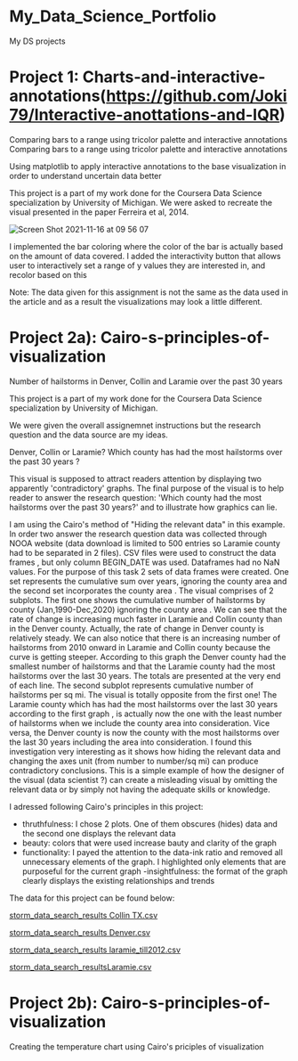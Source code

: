 # My_Data_Science_Portfolio
My DS projects


# Project 1: Charts-and-interactive-annotations(https://github.com/Joki79/Interactive-anottations-and-IQR)

Comparing bars to a range using tricolor palette and interactive annotations
Comparing bars to a range using tricolor palette and interactive annotations


Using matplotlib to apply interactive annotations to the base visualization in order to understand uncertain data better


This project is a part of my work done for the Coursera Data Science specialization by University of Michigan. We were asked to recreate the visual presented in the paper Ferreira et al, 2014. 
 
![Screen Shot 2021-11-16 at 09 56 07](https://user-images.githubusercontent.com/57463075/142032118-359f8000-3b62-4da0-818d-e9dacec788a2.png)


I implemented the bar coloring where the color of the bar is actually based on the amount of data covered. I added the interactivity button that allows user to interactively set a range of y values they are interested in, and recolor based on this

      
Note: The data given for this assignment is not the same as the data used in the article and as a result the visualizations may look a little different.


# Project 2a): Cairo-s-principles-of-visualization
Number of hailstorms in Denver, Collin and Laramie over the past 30 years

This project is a part of my work done for the Coursera Data Science specialization by University of Michigan. 

We were given the overall assignemnet instructions  but the research question and the data source are my ideas.

Denver, Collin or Laramie? Which county has had the most hailstorms over the past 30 years ?

This visual is supposed to attract readers attention by displaying two apparently 'contradictory' graphs. The final purpose of the visual is to help reader to answer the research question: 'Which county had the most hailstorms over the past 30 years?' and to illustrate how graphics can lie. 

I am using the Cairo's method of "Hiding the relevant data" in this example. In order two answer the research question data was collected through NOOA website (data download is limited to 500 entries so Laramie county had to be separated in 2 files). CSV files were used to construct the data frames , but only column BEGIN_DATE was used. Dataframes had no NaN values. 
For the purpose of this task 2 sets of data frames were created. One set represents the cumulative sum over years, ignoring the county area and the second set incorporates the county area . The visual comprises of 2 subplots. The first one shows the cumulative number of hailstorms by county (Jan,1990-Dec,2020) ignoring the county area . We can see that the rate of change is increasing much faster in Laramie and Collin county than in the Denver county. Actually, the rate of change in Denver county is relatively steady. We can also notice that there is an increasing number of hailstorms from 2010 onward in Laramie and Collin county because the curve is getting steeper. According to this graph the Denver county had the smallest number of hailstorms and that the Laramie county had the most hailstorms over the last 30 years. The totals are presented at the very end of each line. The second subplot represents cumulative number of hailstorms per sq mi. The visual is totally opposite from the first one! The Laramie county which has had the most hailstorms over the last 30 years according to the first graph , is actually now the one with the least number of hailstorms when we include the county area into consideration. Vice versa, the Denver county is now the county with the most hailstorms over the last 30 years including the area into consideration.
I found this investigation very interesting as it shows how hiding the relevant data and changing the axes unit (from number to number/sq mi) can produce contradictory conclusions. This is a simple example of how the designer of the visual (data scientist ?) can create a misleading visual by omitting the relevant data or by simply not having the adequate skills or knowledge. 

I adressed following Cairo's principles in this project:
- thruthfulness: I chose 2 plots. One of them obscures (hides) data and the second one displays the relevant data
- beauty: colors that were used increase bauty and clarity of the graph
- functionality: I payed the attention to the data-ink ratio and removed all unnecessary elements of the graph. I highlighted only elements that are purposeful for the current graph 
-insightfulness: the format of the graph clearly displays the existing relationships and trends

The data for this project can be found below:

[storm_data_search_results Collin TX.csv](https://github.com/Joki79/Cairo-s-principles-of-visualization/files/7546932/storm_data_search_results.Collin.TX.csv)

[storm_data_search_results Denver.csv](https://github.com/Joki79/Cairo-s-principles-of-visualization/files/7546933/storm_data_search_results.Denver.csv)

[storm_data_search_results laramie_till2012.csv](https://github.com/Joki79/Cairo-s-principles-of-visualization/files/7546934/storm_data_search_results.laramie_till2012.csv)

[storm_data_search_resultsLaramie.csv](https://github.com/Joki79/Cairo-s-principles-of-visualization/files/7546935/storm_data_search_resultsLaramie.csv)


# Project 2b): Cairo-s-principles-of-visualization

Creating the temperature chart using Cairo's priciples of visualization 
